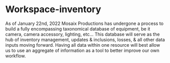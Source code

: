 # Workspace-inventory
As of January 22nd, 2022 Mosaix Productions has undergone a process to build a fully encompassing taxonomical database of equipment, be it camera, camera accessory, lighting, etc... This database will serve as the hub of inventory management, updates & inclusions, losses, & all other data inputs moving forward. Having all data within one resource will best allow us to use an aggregate of information as a tool to better improve our own workflow.
